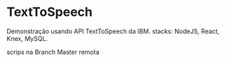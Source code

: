 # TextToSpeech
Demonstração usando API TextToSpeech da IBM.
stacks: NodeJS, React, Knex, MySQL.

scrips na Branch Master remota
